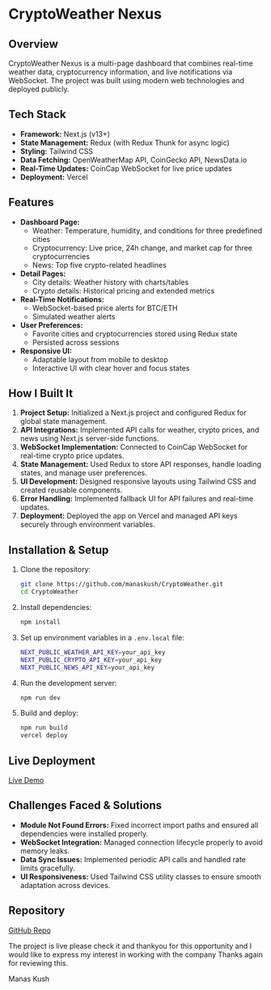 # CryptoWeather Nexus

## Overview
CryptoWeather Nexus is a multi-page dashboard that combines real-time weather data, cryptocurrency information, and live notifications via WebSocket. The project was built using modern web technologies and deployed publicly.

## Tech Stack
- **Framework:** Next.js (v13+)
- **State Management:** Redux (with Redux Thunk for async logic)
- **Styling:** Tailwind CSS
- **Data Fetching:** OpenWeatherMap API, CoinGecko API, NewsData.io
- **Real-Time Updates:** CoinCap WebSocket for live price updates
- **Deployment:** Vercel

## Features
- **Dashboard Page:**
  - Weather: Temperature, humidity, and conditions for three predefined cities
  - Cryptocurrency: Live price, 24h change, and market cap for three cryptocurrencies
  - News: Top five crypto-related headlines
- **Detail Pages:**
  - City details: Weather history with charts/tables
  - Crypto details: Historical pricing and extended metrics
- **Real-Time Notifications:**
  - WebSocket-based price alerts for BTC/ETH
  - Simulated weather alerts
- **User Preferences:**
  - Favorite cities and cryptocurrencies stored using Redux state
  - Persisted across sessions
- **Responsive UI:**
  - Adaptable layout from mobile to desktop
  - Interactive UI with clear hover and focus states

## How I Built It
1. **Project Setup:** Initialized a Next.js project and configured Redux for global state management.
2. **API Integrations:** Implemented API calls for weather, crypto prices, and news using Next.js server-side functions.
3. **WebSocket Implementation:** Connected to CoinCap WebSocket for real-time crypto price updates.
4. **State Management:** Used Redux to store API responses, handle loading states, and manage user preferences.
5. **UI Development:** Designed responsive layouts using Tailwind CSS and created reusable components.
6. **Error Handling:** Implemented fallback UI for API failures and real-time updates.
7. **Deployment:** Deployed the app on Vercel and managed API keys securely through environment variables.

## Installation & Setup
1. Clone the repository:
   ```sh
   git clone https://github.com/manaskush/CryptoWeather.git
   cd CryptoWeather
   ```
2. Install dependencies:
   ```sh
   npm install
   ```
3. Set up environment variables in a `.env.local` file:
   ```sh
   NEXT_PUBLIC_WEATHER_API_KEY=your_api_key
   NEXT_PUBLIC_CRYPTO_API_KEY=your_api_key
   NEXT_PUBLIC_NEWS_API_KEY=your_api_key
   ```
4. Run the development server:
   ```sh
   npm run dev
   ```
5. Build and deploy:
   ```sh
   npm run build
   vercel deploy
   ```

## Live Deployment
[Live Demo](https://crypto-weather-blond.vercel.app/)

## Challenges Faced & Solutions
- **Module Not Found Errors:** Fixed incorrect import paths and ensured all dependencies were installed properly.
- **WebSocket Integration:** Managed connection lifecycle properly to avoid memory leaks.
- **Data Sync Issues:** Implemented periodic API calls and handled rate limits gracefully.
- **UI Responsiveness:** Used Tailwind CSS utility classes to ensure smooth adaptation across devices.

## Repository
[GitHub Repo](https://github.com/manaskush/CryptoWeather)

The project is live please check it and thankyou for this opportunity and I would like to express my interest in working with the company Thanks again for reviewing this. 

Manas Kush